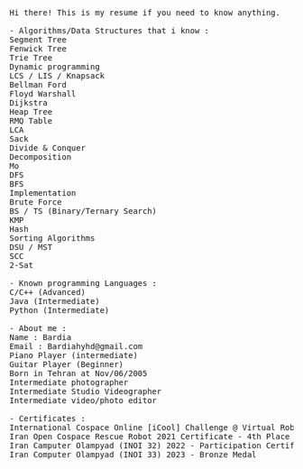 <pre>
Hi there! This is my resume if you need to know anything.

- Algorithms/Data Structures that i know : 
Segment Tree 
Fenwick Tree
Trie Tree 
Dynamic programming 
LCS / LIS / Knapsack
Bellman Ford
Floyd Warshall
Dijkstra 
Heap Tree
RMQ Table
LCA
Sack
Divide & Conquer
Decomposition
Mo
DFS
BFS
Implementation
Brute Force
BS / TS (Binary/Ternary Search) 
KMP
Hash 
Sorting Algorithms
DSU / MST 
SCC
2-Sat

- Known programming Languages : 
C/C++ (Advanced) 
Java (Intermediate)
Python (Intermediate) 

- About me : 
Name : Bardia
Email : Bardiahyhd@gmail.com
Piano Player (intermediate)
Guitar Player (Beginner)
Born in Tehran at Nov/06/2005
Intermediate photographer
Intermediate Studio Videographer
Intermediate video/photo editor

- Certificates : 
International Cospace Online [iCool] Challenge @ Virtual Robocup 2020 Certificate - Finalist 
Iran Open Cospace Rescue Robot 2021 Certificate - 4th Place
Iran Camputer Olampyad (INOI 32) 2022 - Participation Certificate (Dude don't judge me i was sick)
Iran Computer Olampyad (INOI 33) 2023 - Bronze Medal
</pre>
